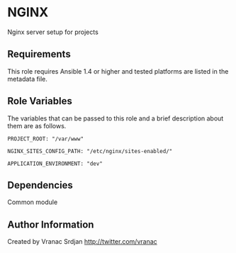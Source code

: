 NGINX
=====

Nginx server setup for projects

Requirements
------------

This role requires Ansible 1.4 or higher and tested platforms are listed in the metadata file.

Role Variables
--------------

The variables that can be passed to this role and a brief description about
them are as follows.

    PROJECT_ROOT: "/var/www"
    
    NGINX_SITES_CONFIG_PATH: "/etc/nginx/sites-enabled/"
    
    APPLICATION_ENVIRONMENT: "dev"

Dependencies
------------

Common module


Author Information
------------------

Created by Vranac Srdjan http://twitter.com/vranac

